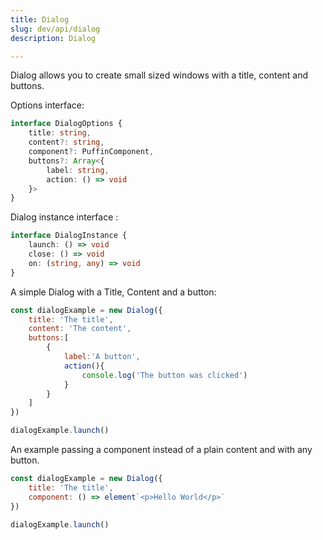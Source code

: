 ```yaml
---
title: Dialog
slug: dev/api/dialog
description: Dialog

---
```


Dialog allows you to create small sized windows with a title, content and buttons.

Options interface: 

```ts
interface DialogOptions {
	title: string,
	content?: string,
	component?: PuffinComponent,
	buttons?: Array<{ 
		label: string, 
		action: () => void 
	}>
}
```

Dialog instance interface :
```ts
interface DialogInstance {
	launch: () => void
	close: () => void
	on: (string, any) => void
}
```

A simple Dialog with a Title, Content and a button:
```js
const dialogExample = new Dialog({
	title: 'The title',
	content: 'The content',
	buttons:[
		{
			label:'A button',
			action(){
				console.log('The button was clicked')
			}
		}
	]
})

dialogExample.launch()
```

An example passing a component instead of a plain content and with any button.
```js
const dialogExample = new Dialog({
	title: 'The title',
	component: () => element`<p>Hello World</p>`
})

dialogExample.launch()
```